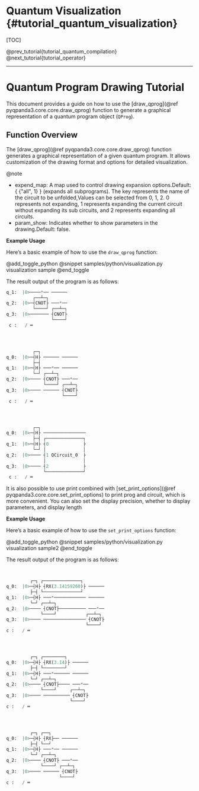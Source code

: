 Quantum Visualization  {#tutorial_quantum_visualization}
=============================================================

[TOC]

@prev_tutorial{tutorial_quantum_compilation}
@next_tutorial{tutorial_operator}

-------------------------------------------------------------------------------------------------------------------------------
# Quantum Program Drawing Tutorial

This document provides a guide on how to use the [draw_qprog](@ref pyqpanda3.core.core.draw_qprog) function to generate a graphical representation of a quantum program object (`QProg`). 

## Function Overview

The [draw_qprog](@ref pyqpanda3.core.core.draw_qprog) function generates a graphical representation of a given quantum program. It allows customization of the drawing format and options for detailed visualization.

@note
- expend_map:
  A map used to control drawing expansion options.Default: { {"all", 1} } (expands all subprograms).
  The key represents the name of the circuit to be unfolded,Values can be selected from 0, 1, 2. 0 represents not expanding, 1 represents expanding the current circuit without expanding its sub circuits, and 2 represents expanding all circuits.
- param_show:
  Indicates whether to show parameters in the drawing.Default: false.

**Example Usage**

Here’s a basic example of how to use the `draw_qprog` function:

@add_toggle_python
@snippet samples/python/visualization.py visualization sample
@end_toggle

The result output of the program is as follows:
```python
q_1:  |0>────*── ────── 
          ┌──┴─┐        
q_2:  |0>─┤CNOT├ ───*── 
          └────┘ ┌──┴─┐ 
q_3:  |0>─────── ┤CNOT├ 
                 └────┘ 
 c :   / ═




          ┌─┐
q_0:  |0>─┤H├ ────── ────── 
          ├─┤
q_1:  |0>─┤H├ ───*── ────── 
          └─┘ ┌──┴─┐        
q_2:  |0>──── ┤CNOT├ ───*──
              └────┘ ┌──┴─┐
q_3:  |0>──── ────── ┤CNOT├
                     └────┘
 c :   / ═




          ┌─┐
q_0:  |0>─┤H├ ────────────────
          ├─┤ ┌──────────────┐
q_1:  |0>─┤H├ ┤0             ├
          └─┘ │              │
q_2:  |0>──── ┤1 QCircuit_0  ├
              │              │
q_3:  |0>──── ┤2             ├
              └──────────────┘
 c :   / ═
 ```

It is also possible to use print combined with [set_print_options](@ref pyqpanda3.core.core.set_print_options) to print prog and circuit, which is more convenient.
You can also set the display precision, whether to display parameters, and display length
 
 **Example Usage**

Here’s a basic example of how to use the `set_print_options` function:

@add_toggle_python
@snippet samples/python/visualization.py visualization sample2
@end_toggle

The result output of the program is as follows:
 ```python

 
          ┌─┐ ┌──────────────┐
q_0:  |0>─┤H├ ┤RX(3.14159260)├ ──────
          ├─┤ └──────────────┘
q_1:  |0>─┤H├ ───*──────────── ──────
          └─┘ ┌──┴─┐
q_2:  |0>──── ┤CNOT├────────── ───*──
              └────┘           ┌──┴─┐
q_3:  |0>──── ──────────────── ┤CNOT├
                               └────┘
 c :   / ═




          ┌─┐ ┌────────┐
q_0:  |0>─┤H├ ┤RX(3.14)├ ──────
          ├─┤ └────────┘
q_1:  |0>─┤H├ ───*────── ──────
          └─┘ ┌──┴─┐
q_2:  |0>──── ┤CNOT├──── ───*──
              └────┘     ┌──┴─┐
q_3:  |0>──── ────────── ┤CNOT├
                         └────┘
 c :   / ═




          ┌─┐ ┌──┐
q_0:  |0>─┤H├ ┤RX├── ──────
          ├─┤ └──┘
q_1:  |0>─┤H├ ───*── ──────
          └─┘ ┌──┴─┐
q_2:  |0>──── ┤CNOT├ ───*──
              └────┘ ┌──┴─┐
q_3:  |0>──── ────── ┤CNOT├
                     └────┘
 c :   / ═



 ```